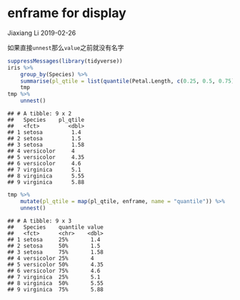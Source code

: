 enframe for display
================
Jiaxiang Li
2019-02-26

如果直接`unnest`那么`value`之前就没有名字

``` r
suppressMessages(library(tidyverse))
iris %>%
    group_by(Species) %>%
    summarise(pl_qtile = list(quantile(Petal.Length, c(0.25, 0.5, 0.75)))) ->
    tmp
tmp %>%
    unnest()
```

    ## # A tibble: 9 x 2
    ##   Species    pl_qtile
    ##   <fct>         <dbl>
    ## 1 setosa         1.4 
    ## 2 setosa         1.5 
    ## 3 setosa         1.58
    ## 4 versicolor     4   
    ## 5 versicolor     4.35
    ## 6 versicolor     4.6 
    ## 7 virginica      5.1 
    ## 8 virginica      5.55
    ## 9 virginica      5.88

``` r
tmp %>%
    mutate(pl_qtile = map(pl_qtile, enframe, name = "quantile")) %>% 
    unnest()
```

    ## # A tibble: 9 x 3
    ##   Species    quantile value
    ##   <fct>      <chr>    <dbl>
    ## 1 setosa     25%       1.4 
    ## 2 setosa     50%       1.5 
    ## 3 setosa     75%       1.58
    ## 4 versicolor 25%       4   
    ## 5 versicolor 50%       4.35
    ## 6 versicolor 75%       4.6 
    ## 7 virginica  25%       5.1 
    ## 8 virginica  50%       5.55
    ## 9 virginica  75%       5.88
